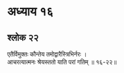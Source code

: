 # अध्याय १६

## श्लोक २२

एतैर्विमुक्तः कौन्तेय तमोद्वारैस्त्रिभिर्नरः ।<br>आचरत्यात्मनः श्रेयस्ततो याति परां गतिम् ॥ १६-२२॥<br><br>

